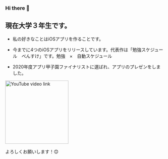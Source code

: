 ### Hi there 👋
現在大学３年生です。
-----
- 私の好きなことはiOSアプリを作ることです。

- 今までに4つのiOSアプリをリリースしています。代表作は「勉強スケジュール　べんすけ」です。勉強　×　自動スケジュール
- 2020年度アプリ甲子園ファイナリストに選ばれ、アプリのプレゼンをしました。
<a href="https://www.youtube.com/watch?v=obNrSDPVAEM">
  <img src="https://img.youtube.com/vi/obNrSDPVAEM/maxresdefault.jpg" alt="YouTube video link" width="200">
</a>

よろしくお願いします！😊

<!--
**KKOUDAI/KKOUDAI** is a ✨ _special_ ✨ repository because its `README.md` (this file) appears on your GitHub profile.

Here are some ideas to get you started:

- 🔭 I’m currently working on ...
- 🌱 I’m currently learning ...
- 👯 I’m looking to collaborate on ...
- 🤔 I’m looking for help with ...
- 💬 Ask me about ...
- 📫 How to reach me: ...
- 😄 Pronouns: ...
- ⚡ Fun fact: ...
-->
